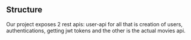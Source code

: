 ## Structure
Our project exposes 2 rest apis: user-api for all that is creation of users, authentications, getting jwt tokens and the other is the actual movies api.